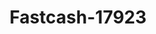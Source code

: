 ---
f_zip-code: 39194
f_state-code: MS
title: Fastcash-17923
f_phone: 662-716-9273
f_city-only: Yazoo City
f_address: 1412 Jerry Clower Blvd Yazoo City
f_location-unique-id: '17923'
slug: fastcash-17923
updated-on: '2024-05-30T13:46:58.046Z'
created-on: '2024-05-30T13:36:59.803Z'
published-on: '2024-05-30T13:54:32.469Z'
f_city-state: cms/city/yazoo-city-ms.md
f_company: cms/company/fastcash.md
f_state: cms/state/mississippi.md
layout: '[payday-loan].html'
tags: payday-loan
---